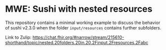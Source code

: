 MWE: Sushi with nested resources
================================

This repository contains a minimal working example to discuss the behavior of sushi v2.3.0 when the folder `input/resources` contains further subfolders.

Link to Zulip: https://chat.fhir.org/#narrow/stream/215610-shorthand/topic/nested.20folders.20in.20.2Finput.2Fresources.2Fabc
